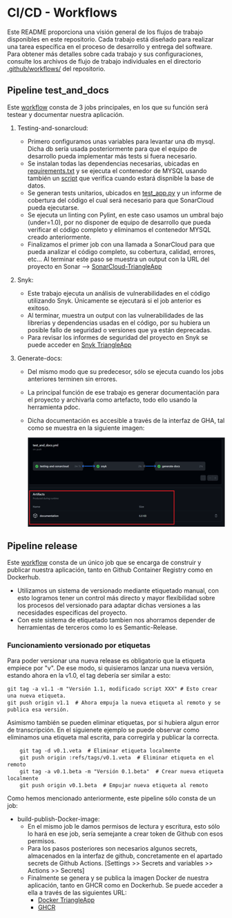 # CI/CD - Workflows

Este README proporciona una visión general de los flujos de trabajo disponibles en este repositorio. Cada trabajo está diseñado para realizar una tarea específica en el proceso de desarrollo y entrega del software. Para obtener más detalles sobre cada trabajo y sus configuraciones, consulte los archivos de flujo de trabajo individuales en el directorio [.github/workflows/](.github/workflows/) del repositorio.

## Pipeline test_and_docs

Este [workflow](.github/workflows/test_and_docs.yml) consta de 3 jobs principales, en los que su función será testear y documentar nuestra aplicación.

1. Testing-and-sonarcloud:
    - Primero configuramos unas variables para levantar una db mysql. Dicha db sería usada posteriormente para que el equipo de desarrollo pueda implementar más tests si fuera necesario.
    - Se instalan todas las dependencias necesarias, ubicadas en [requirements.txt](app/requirements.txt) y se ejecuta el contenedor de MYSQL usando también un [script](/app/tools/check_mysql_ready.sh) que verifica cuando estará dispnible la base de datos.
    - Se generan tests unitarios, ubicados en [test_app.py](/app/src/tests/test_app.py) y un informe de cobertura del código el cual será necesario para que SonarCloud pueda ejecutarse.
    - Se ejecuta un linting con Pylint, en este caso usamos un umbral bajo (under=1.0), por no disponer de equipo de desarrollo que pueda verificar el código completo y eliminamos el contenedor MYSQL creado anteriormente.
    - Finalizamos el primer job con una llamada a SonarCloud para que pueda analizar el código completo, su cobertura, calidad, errores, etc... Al terminar este paso se muestra un output con la URL del proyecto en Sonar --> [SonarCloud-TriangleApp](https://sonarcloud.io/project/overview?id=KeepDevOpsTriangel_Keep-DevOps-Triangel-app)

2. Snyk:
    - Este trabajo ejecuta un análisis de vulnerabilidades en el código utilizando Snyk. Únicamente se ejecutará si el job anterior es exitoso.
    - Al terminar, muestra un output con las vulnerabilidades de las librerias y dependencias usadas en el código, por su hubiera un posible fallo de seguridad o versiones que ya están deprecadas.
    - Para revisar los informes de seguridad del proyecto en Snyk se puede acceder en [Snyk TriangleApp](https://app.snyk.io/org/keepdevopstriangel?fromGitHubAuth=true)

3. Generate-docs:
    - Del mismo modo que su predecesor, sólo se ejecuta cuando los jobs anteriores terminen sin errores.
    - La principal función de ese trabajo es generar documentación para el proyecto y archivarla como artefacto, todo ello usando la herramienta pdoc.
    - Dicha documentación es accesible a través de la interfaz de GHA, tal como se muestra en la siguiente imagen:

        ![Artifact_docs](/doc_images/docs-artifact.png)


## Pipeline release

Este [workflow](/.github\workflows\release.yml) consta de un único job que se encarga de construir y publicar nuestra aplicación, tanto en Github Container Registry como en Dockerhub.

- Utilizamos un sistema de versionado mediante etiquetado manual, con esto logramos tener un control más directo y mayor flexibilidad sobre los procesos del versionado para adaptar dichas versiones a las necesidades especificas del proyecto.
- Con este sistema de etiquetado tambien nos ahorramos depender de herramientas de terceros como lo es Semantic-Release.

### Funcionamiento versionado por etiquetas

Para poder versionar una nueva release es obligatorio que la etiqueta empiece por "v". De ese modo, si quisieramos lanzar una nueva versión, estando ahora en la v1.0, el tag debería ser similar a esto:

```
git tag -a v1.1 -m "Versión 1.1, modificado script XXX" # Esto crear una nueva etiqueta.
git push origin v1.1  # Ahora empuja la nueva etiqueta al remoto y se publica esa versión.
```

Asimismo también se pueden eliminar etiquetas, por si hubiera algun error de transcripción. En el siguienete ejemplo se puede observar como eliminamos una etiqueta mal escrita, para corregirla y publicar la correcta.

```
    git tag -d v0.1.veta  # Eliminar etiqueta localmente
    git push origin :refs/tags/v0.1.veta  # Eliminar etiqueta en el remoto
    git tag -a v0.1.beta -m "Versión 0.1.beta"  # Crear nueva etiqueta localmente
    git push origin v0.1.beta  # Empujar nueva etiqueta al remoto
```

Como hemos mencionado anteriormente, este pipeline sólo consta de un job:

- build-publish-Docker-image:
    - En el mismo job le damos permisos de lectura y escritura, esto sólo lo hará en ese job, sería semejante a crear token de Github con esos permisos.
    - Para los pasos posteriores son necesarios algunos secrets, almacenados en la interfaz de github, concretamente en el apartado secrets de Github Actions.
    [Settings >> Secrets and variables >> Actions >> Secrets]
    - Finalmente se genera y se publica la imagen Docker de nuestra aplicación, tanto en GHCR como en Dockerhub. Se puede acceder a ella a través de las siguientes URL:
        - [Docker TriangleApp](https://hub.docker.com/repository/docker/kctriangle/triangle-bot/general)
        - [GHCR](https://github.com/KeepDevOpsTriangel/Keep-DevOps-Triangel-app/pkgs/container/keep-devops-triangel-app)






